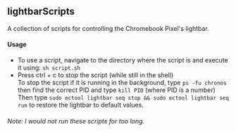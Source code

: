 ## lightbarScripts
A collection of scripts for controlling the Chromebook Pixel's lightbar.
#### Usage
* To use a script, navigate to the directory where the script is and execute it using: `sh script.sh`
* Press ctrl + c to stop the script (while still in the shell)  
  To stop the script if it is running in the background, type `ps -fu chronos` then find the correct PID and type `kill PID` (where PID is a number)  
  Then type `sudo ectool lightbar seq stop && sudo ectool lightbar seq run` to restore the lightbar to default values.

###### Note: I would not run these scripts for too long.
